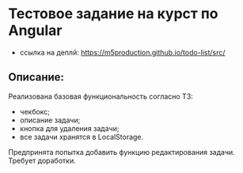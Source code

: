 # Тестовое задание на курст по Angular
- ссылка на деплй: https://m5production.github.io/todo-list/src/

## Описание:

Реализована базовая функциональность согласно ТЗ:
- чекбокс;
- описание задачи;
- кнопка для удаления задачи;
- все задачи хранятся в LocalStorage.

Предпринята попытка добавить функцию редактирования задачи. Требует доработки.
